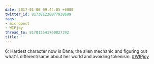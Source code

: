 ```yaml
---
date: 2017-01-06 09:44:05 +0000
twitter_id: 817381228877938689
tags:
- micropost
- WIPjoy
thread_to: 817013541760827392
title: ''
---
```


6: Hardest character now is Dana, the alien mechanic and figuring out what's different/same about her world and avoiding tokenism. [#WIPjoy](https://twitter.com/hashtag/WIPjoy)
